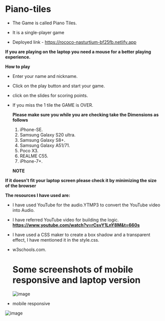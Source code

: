 ﻿# Piano-tiles
 
- The Game is called Piano Tiles.

- It is a single-player game

- Deployed link - https://rococo-nasturtium-bf25fb.netlify.app

**If you are playing on the laptop you need a mouse for a better playing experience.**

**How to play**
- Enter your name and nickname.
- Click on the play button and start your game.
- click on the slides for scoring points.
- If you miss the 1 tile the GAME is OVER.

  **Please make sure you while you are checking take the Dimensions as follows**
  1. iPhone-SE.
  2. Samsung Galaxy S20 ultra.
  3. Samsung Galaxy S8+.
  4. Samsung Galaxy A51/71.
  5. Poco X3.
  6. REALME C55.
  7. iPhone-7+.
     
  **NOTE**
  
**If it doesn't fit your laptop screen please check it by minimizing the size of the browser**

**The resources I have used are:**
- I have used YouTube for the audio.YTMP3 to convert the YouTube video into Audio.
- I have referred YouTube video for building the logic. **https://www.youtube.com/watch?v=rCsvY1LnY8M&t=660s**
- I have used a CSS maker to create a box shadow and a transparent effect, I have mentioned it in the style.css.
- w3schools.com.

  # Some screenshots of mobile responsive and laptop version
  ![image](https://github.com/omjadhav1910/Piano-tiles/assets/144478519/bb4b061b-d2a7-4894-a363-824124d24a87)
- mobile responsive

![image](https://github.com/omjadhav1910/Piano-tiles/assets/144478519/fd134597-74f8-47d8-a01c-645cbfccef83)



